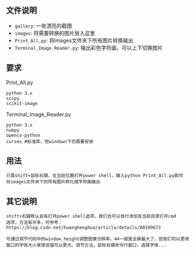 ## 文件说明

- `gallery`: 一些漂亮的截图
- `images`: 将需要转换的图片放入这里
- `Print_All.py`: 将images文件夹下所有图片转换输出
- `Terminal_Image_Reader.py`: 输出彩色字符画，可以上下切换图片

## 要求

Print_All.py

```
python 3.x
scipy
scikit-image
```

Terminal_Image_Reader.py

```
python 3.x
numpy
opencv-python
curses #标准库，但windows下仍需要安装
```

## 用法
	只需shift+鼠标右键，在当前位置打开power shell，输入python Print_All.py即可
	将images文件夹下的所有图片转化成字符画输出
## 其它说明
	shift+右键默认会有打开power shell选项，我们也可以自行添加在当前目录打开cmd
	选项，方法有许多，可参考：https://blog.csdn.net/huanghenghua/article/details/80199673
	
	可通过调节代码中的window_height调整图像分辨率，44一般是全屏最大了，但我们可以更改
	窗口的字体大小来使该值可以更大。调节方法，鼠标右键命令行窗口，选择字体...